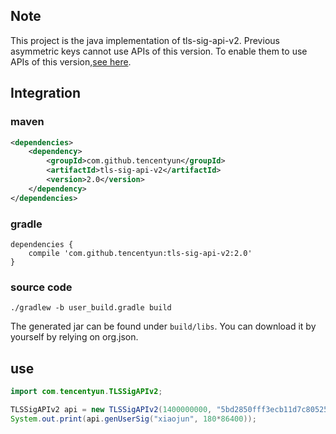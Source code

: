 ## Note
This project is the java implementation of tls-sig-api-v2. Previous asymmetric keys cannot use APIs of this version. To enable them to use APIs of this version,[see here](https://github.com/tencentyun/tls-sig-api-java).
## Integration
### maven
``` xml
<dependencies>
    <dependency>
        <groupId>com.github.tencentyun</groupId>
        <artifactId>tls-sig-api-v2</artifactId>
        <version>2.0</version>
    </dependency>
</dependencies>
```

### gradle
```
dependencies {
    compile 'com.github.tencentyun:tls-sig-api-v2:2.0'
}
```

### source code
``` shell
./gradlew -b user_build.gradle build
```
The generated jar can be found under `build/libs`. You can download it by yourself by relying on org.json.
## use
``` java
import com.tencentyun.TLSSigAPIv2;

TLSSigAPIv2 api = new TLSSigAPIv2(1400000000, "5bd2850fff3ecb11d7c805251c51ee463a25727bddc2385f3fa8bfee1bb93b5e");
System.out.print(api.genUserSig("xiaojun", 180*86400));
```
